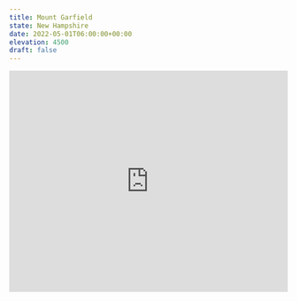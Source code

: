 ```yaml
---
title: Mount Garfield 
state: New Hampshire
date: 2022-05-01T06:00:00+00:00
elevation: 4500
draft: false
---
```

<iframe class="alltrails" src="https://www.alltrails.com/widget/trail/us/new-hampshire/mount-garfield-trail?u=i&sh=q5vqbr" width="100%" height="400" frameBorder="0" scrolling="no" marginHeight="0" marginWidth="0" title="AllTrails: Trail Guides and Maps for Hiking, Camping, and Running"></iframe>
